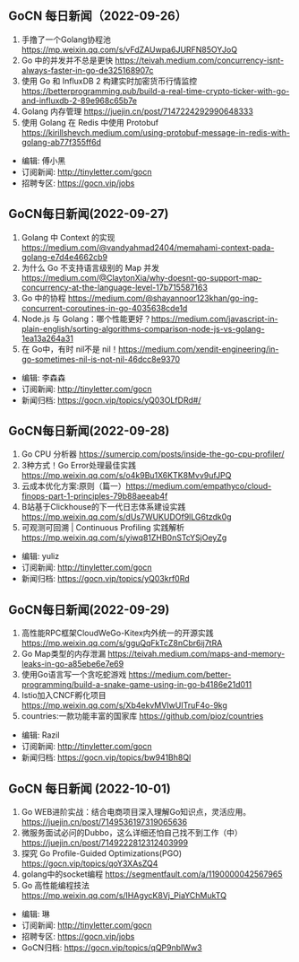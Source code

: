 ## GoCN 每日新闻（2022-09-26）

1. 手撸了一个Golang协程池 https://mp.weixin.qq.com/s/vFdZAUwpa6JURFN85OYJoQ
2. Go 中的并发并不总是更快 https://teivah.medium.com/concurrency-isnt-always-faster-in-go-de325168907c
3. 使用 Go 和 InfluxDB 2 构建实时加密货币行情监控 https://betterprogramming.pub/build-a-real-time-crypto-ticker-with-go-and-influxdb-2-89e968c65b7e
4. Golang 内存管理 https://juejin.cn/post/7147224292990648333
5. 使用 Golang 在 Redis 中使用 Protobuf https://kirillshevch.medium.com/using-protobuf-message-in-redis-with-golang-ab77f355ff6d

- 编辑: 傅小黑
- 订阅新闻: http://tinyletter.com/gocn
- 招聘专区: https://gocn.vip/jobs

##  GoCN每日新闻(2022-09-27)

1. Golang 中 Context 的实现 https://medium.com/@vandyahmad2404/memahami-context-pada-golang-e7d4e4662cb9
2. 为什么 Go 不支持语言级别的 Map 并发 https://medium.com/@ClaytonXia/why-doesnt-go-support-map-concurrency-at-the-language-level-17b715587163
3. Go 中的协程 https://medium.com/@shayannoor123khan/go-ing-concurrent-coroutines-in-go-4035638cde1d
4. Node.js 与 Golang：哪个性能更好？https://medium.com/javascript-in-plain-english/sorting-algorithms-comparison-node-js-vs-golang-1ea13a264a31
5. 在 Go中，有时 nil不是 nil！https://medium.com/xendit-engineering/in-go-sometimes-nil-is-not-nil-46dcc8e9370

* 编辑: 李森森
* 订阅新闻: http://tinyletter.com/gocn
* 新闻归档: https://gocn.vip/topics/yQ03OLfDRd#/   


## GoCN每日新闻(2022-09-28)

1. Go CPU 分析器 https://sumercip.com/posts/inside-the-go-cpu-profiler/
2. 3种方式！Go Error处理最佳实践 https://mp.weixin.qq.com/s/o4k9Bu1X6KTK8Mvv9ufJPQ
3. 云成本优化方案:原则（篇一）https://medium.com/empathyco/cloud-finops-part-1-principles-79b88aeeab4f
4. B站基于Clickhouse的下一代日志体系建设实践 https://mp.weixin.qq.com/s/dUs7WUKUDOf9lLG6tzdk0g
5. 可观测可回溯 | Continuous Profiling 实践解析 https://mp.weixin.qq.com/s/yiwq81ZHB0nSTcYSjOeyZg

* 编辑: yuliz
* 订阅新闻: http://tinyletter.com/gocn
* 新闻归档: https://gocn.vip/topics/yQ03krf0Rd


## GoCN每日新闻(2022-09-29)

1. 高性能RPC框架CloudWeGo-Kitex内外统一的开源实践 https://mp.weixin.qq.com/s/gguQqFkTcZ8nCbr6ij7tRA
2. Go Map类型的内存泄漏 https://teivah.medium.com/maps-and-memory-leaks-in-go-a85ebe6e7e69
3. 使用Go语言写一个贪吃蛇游戏 https://medium.com/better-programming/build-a-snake-game-using-in-go-b4186e21d011
4. Istio加入CNCF孵化项目 https://mp.weixin.qq.com/s/Xb4ekvMVIwUITruF4o-9kg
5. countries:一款功能丰富的国家库 https://github.com/pioz/countries

* 编辑: Razil
* 订阅新闻: http://tinyletter.com/gocn
* 新闻归档: https://gocn.vip/topics/bw941Bh8Ql

## GoCN 每日新闻 (2022-10-01)

1. Go WEB进阶实战：结合电商项目深入理解Go知识点，灵活应用。 https://juejin.cn/post/7149536197319065636
2. 微服务面试必问的Dubbo，这么详细还怕自己找不到工作（中） https://juejin.cn/post/7149222812312403999
3. 探究 Go Profile-Guided Optimizations(PGO) https://gocn.vip/topics/qoY3XAsZQ4
4. golang中的socket编程 https://segmentfault.com/a/1190000042567965
5. Go 高性能编程技法 https://mp.weixin.qq.com/s/IHAgycK8Vj_PiaYChMukTQ

- 编辑: 琳 
- 订阅新闻: http://tinyletter.com/gocn
- 招聘专区: https://gocn.vip/jobs
- GoCN归档: https://gocn.vip/topics/qQP9nbIWw3
